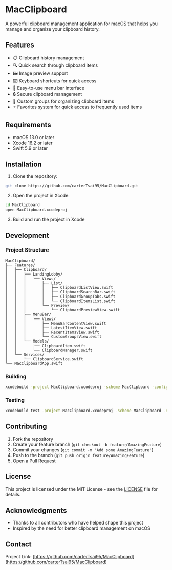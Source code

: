 # MacClipboard

A powerful clipboard management application for macOS that helps you manage and organize your clipboard history.

## Features

- 📋 Clipboard history management
- 🔍 Quick search through clipboard items
- 🖼️ Image preview support
- ⌨️ Keyboard shortcuts for quick access
- 🎯 Easy-to-use menu bar interface
- 🔒 Secure clipboard management
- 📁 Custom groups for organizing clipboard items
- ⭐️ Favorites system for quick access to frequently used items

## Requirements

- macOS 13.0 or later
- Xcode 16.2 or later
- Swift 5.9 or later

## Installation

1. Clone the repository:
```bash
git clone https://github.com/carterTsai95/MacClipboard.git
```

2. Open the project in Xcode:
```bash
cd MacClipboard
open MacClipboard.xcodeproj
```

3. Build and run the project in Xcode

## Development

### Project Structure

```
MacClipboard/
├── Features/
│   ├── Clipboard/
│   │   ├── LandingLobby/
│   │   │   └── Views/
│   │   │       ├── List/
│   │   │       │   ├── ClipboardListView.swift
│   │   │       │   ├── ClipboardSearchBar.swift
│   │   │       │   ├── ClipboardGroupTabs.swift
│   │   │       │   └── ClipboardItemsList.swift
│   │   │       └── Preview/
│   │   │           └── ClipboardPreviewView.swift
│   │   ├── MenuBar/
│   │   │   └── Views/
│   │   │       ├── MenuBarContentView.swift
│   │   │       ├── LatestItemView.swift
│   │   │       ├── RecentItemsView.swift
│   │   │       └── CustomGroupsView.swift
│   │   └── Models/
│   │       ├── ClipboardItem.swift
│   │       └── ClipboardManager.swift
│   └── Services/
│       └── ClipboardService.swift
└── MacClipboardApp.swift
```

### Building

```bash
xcodebuild -project MacClipboard.xcodeproj -scheme MacClipboard -configuration Debug
```

### Testing

```bash
xcodebuild test -project MacClipboard.xcodeproj -scheme MacClipboard -destination 'platform=macOS'
```

## Contributing

1. Fork the repository
2. Create your feature branch (`git checkout -b feature/AmazingFeature`)
3. Commit your changes (`git commit -m 'Add some AmazingFeature'`)
4. Push to the branch (`git push origin feature/AmazingFeature`)
5. Open a Pull Request

## License

This project is licensed under the MIT License - see the [LICENSE](LICENSE) file for details.

## Acknowledgments

- Thanks to all contributors who have helped shape this project
- Inspired by the need for better clipboard management on macOS

## Contact

Project Link: [https://github.com/carterTsai95/MacClipboard](https://github.com/carterTsai95/MacClipboard) 